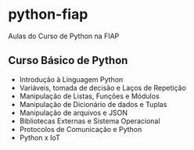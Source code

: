 # python-fiap
Aulas do Curso de Python na FIAP

## Curso Básico de Python 
 - Introdução à Linguagem Python    	   	   
 - Variáveis, tomada de decisão e Laços de Repetição    	   	   
 - Manipulação de Listas, Funções e Módulos    	   	   
 - Manipulação de Dicionário de dados e Tuplas    	   	   
 - Manipulação de arquivos e JSON    	   	   
 - Bibliotecas Externas e Sistema Operacional    	   	   
 - Protocolos de Comunicação e Python    	   	   
 - Python x IoT
